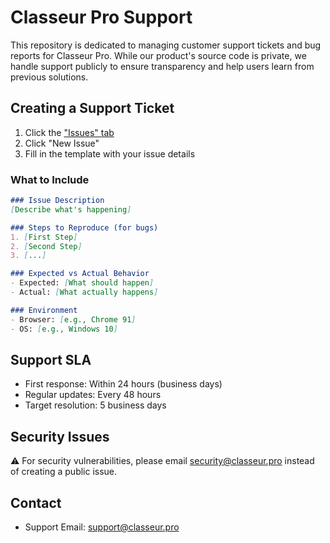 # Classeur Pro Support

This repository is dedicated to managing customer support tickets and bug reports for Classeur Pro. While our product's source code is private, we handle support publicly to ensure transparency and help users learn from previous solutions.

## Creating a Support Ticket

1. Click the ["Issues" tab](https://github.com/x7k/ClasseurPro_Support/issues)
2. Click "New Issue"
3. Fill in the template with your issue details

### What to Include

```markdown
### Issue Description
[Describe what's happening]

### Steps to Reproduce (for bugs)
1. [First Step]
2. [Second Step]
3. [...]

### Expected vs Actual Behavior
- Expected: [What should happen]
- Actual: [What actually happens]

### Environment
- Browser: [e.g., Chrome 91]
- OS: [e.g., Windows 10]
```

## Support SLA

- First response: Within 24 hours (business days)
- Regular updates: Every 48 hours
- Target resolution: 5 business days

## Security Issues

⚠️ For security vulnerabilities, please email security@classeur.pro instead of creating a public issue.

## Contact

- Support Email: support@classeur.pro
